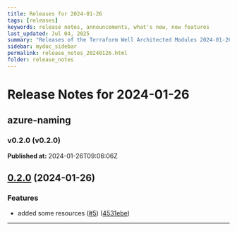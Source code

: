 ```yaml
---
title: Releases for 2024-01-26
tags: [releases]
keywords: release notes, announcements, what's new, new features
last_updated: Jul 04, 2025
summary: "Releases of the Terraform Well Architected Modules 2024-01-26"
sidebar: mydoc_sidebar
permalink: release_notes_20240126.html
folder: release_notes
---
```


# Release Notes for 2024-01-26

## azure-naming
### v0.2.0 (v0.2.0)
**Published at:** 2024-01-26T09:06:06Z

## [0.2.0](https://github.com/CloudNationHQ/terraform-azure-naming/compare/v0.1.0...v0.2.0) (2024-01-26)


### Features

* added some resources ([#5](https://github.com/CloudNationHQ/terraform-azure-naming/issues/5)) ([4531ebe](https://github.com/CloudNationHQ/terraform-azure-naming/commit/4531ebecd7338f79cfcdcc8d67092ff5c1cce54c))

---

